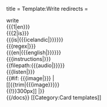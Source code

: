 title = Template:Write
redirects =
>>>>

<div class="card" data-type="vocabulary" data-children="object">
<div data-name="type" data-children="string">write</div>
<div data-name="from" data-children="string">{{{1|en}}}</div>
<div data-name="to" data-children="string">{{{2|is}}}</div>
<div data-name="icelandic" data-translate="true">{{{is|{{{icelandic|}}}}}}</span></div>
<div data-name="regex">{{{regex|}}}</div>
<div data-name="english">{{{en|{{{english|}}}}}}</div>
<div data-name="instructions">{{{instructions|}}}</div>
<div data-name="audio" data-children="string" class="hidden">{{filepath:{{{audio|}}}}}</div>
<div data-name="listen" data-children="boolean">{{{listen|}}}</div>
<div data-name="image" style="max-width:150px">{{#if: {{{image|}}} | [[{{trim|{{{image}}}}}{{!}}300px]] |}}</div>
</div><noinclude>
{{/docs}}
[[Category:Card templates]]
</noinclude>